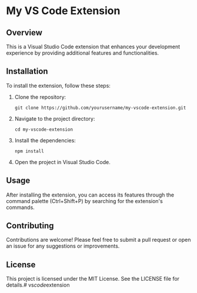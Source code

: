 # My VS Code Extension

## Overview
This is a Visual Studio Code extension that enhances your development experience by providing additional features and functionalities.

## Installation
To install the extension, follow these steps:
1. Clone the repository:
   ```
   git clone https://github.com/yourusername/my-vscode-extension.git
   ```
2. Navigate to the project directory:
   ```
   cd my-vscode-extension
   ```
3. Install the dependencies:
   ```
   npm install
   ```
4. Open the project in Visual Studio Code.

## Usage
After installing the extension, you can access its features through the command palette (Ctrl+Shift+P) by searching for the extension's commands.

## Contributing
Contributions are welcome! Please feel free to submit a pull request or open an issue for any suggestions or improvements.

## License
This project is licensed under the MIT License. See the LICENSE file for details.#   v s _ c o d e _ e x t e n s i o n  
 